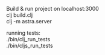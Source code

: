 

Build & run project on localhost:3000 <br/>
clj build.clj <br/>
clj -m astra.server

running tests: <br/>
./bin/clj_run_tests <br/>
./bin/cljs_run_tests
